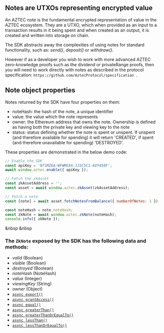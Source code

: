 ## Notes are UTXOs representing encrypted value

An AZTEC note is the fundamental encrypted representation of value in the AZTEC ecosystem. They are a UTXO, which when provided as an input to a transaction results in it being spent and when created as an output, it is created and written into storage on chain.

The SDK abstracts away the complexities of using notes for standard functionality, such as: _send()_, _deposit()_ or _withdraw()_.

However if as a developer you wish to work with more advanced AZTEC zero-knowledge proofs such as the dividend or privateRange proofs, then you will need to work directly with notes as described in the protocol specification: `https://github.com/AztecProtocol/specification `.

## Note object properties

Notes returned by the SDK have four properties on them:
- noteHash: the hash of the note, a unique identifier
- value: the value which the note represents
- owner: the Ethereum address that owns the note. Ownership is defined as having both the private key and viewing key to the note
- status: status defining whether the note is spent or unspent. If unspent (and therefore available for spending) it will return 'CREATED', if spent (and therefore unavailable for spending) 'DESTROYED'.

These properties are demonstrated in the below demo code:

```js
// Enable the SDK
const apiKey = '071MZEA-WFWMGX4-JJ2C5C1-AVY458F';
await window.aztec.enable({ apiKey });

// Fetch the zkAsset
const zkAssetAddress = '';
const asset = await window.aztec.zkAsset(zkAssetAddress);

// Fetch a note
const [note] = await asset.fetchNotesFromBalance({ numberOfNotes: 1 });

const noteHash = note.noteHash;
const zkNote = await window.aztec.zkNote(noteHash);
console.info({ zkNote });
```

&nbsp
&nbsp

### The `ZkNote` exposed by the SDK has the following data and methods:

- _valid_ (Boolean)
- _visible_ (Boolean)
- _destroyed_ (Boolean)
- _noteHash_ (NoteHash)
- _value_ (Integer)
- _viewingKey_ (String)
- _owner_ (Object)
- [`async export()`](/#/SDK/zkNote/.export)
- [`async grantAccess()`](/#/SDK/zkNote/.grantAccess)
- [`async equal()`](/#/SDK/zkNote/.equal)
- [`async greaterThan()`](/#/SDK/zkNote/.greaterThan)
- [`async greaterThanOrEqualTo()`](/#/SDK/zkNote/.greaterThanOrEqualTo)
- [`async lessThan()`](/#/SDK/zkNote/.lessThan)
- [`async lessThanOrEqualTo()`](/#/SDK/zkNote/.lessThanOrEqualTo)

